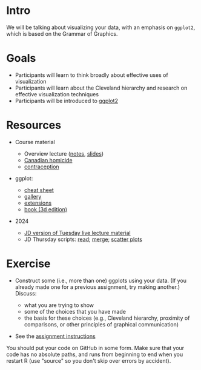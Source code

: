 Intro
=====

We will be talking about visualizing your data, with an emphasis on
`ggplot2`, which is based on the Grammar of Graphics.

Goals
=====

-   Participants will learn to think broadly about effective uses of visualization
-   Participants will learn about the Cleveland hierarchy and research on effective visualization techniques
-   Participants will be introduced to [ggplot2](http://ggplot2.org)

Resources
=========

-   Course material
    -   Overview lecture ([notes](../lectures/Visualization.notes.html), [slides](../lectures/Visualization.slides.html))
    -   [Canadian homicide](../lectures/CA_homicide.notes.html)
    -   [contraception](../lectures/Contraception.notes.html)

-   ggplot:
    - [cheat sheet](https://rstudio.com/wp-content/uploads/2015/03/ggplot2-cheatsheet.pdf)
	- [gallery](https://www.r-graph-gallery.com/ggplot2-package.html)
	- [extensions](https://exts.ggplot2.tidyverse.org/)
	- [book (3d edition)](https://ggplot2-book.org/)

- 2024
	* [JD version of Tuesday live lecture material](../code/viz24.R)
	* JD Thursday scripts:
		[read](../code/homRead.R);
		[merge](../code/homMerge.R);
		[scatter plots](../code/homScatter.R)

Exercise
========

* Construct some (i.e., more than one) ggplots using your data. (If you already made one for a previous assignment, try making another.) Discuss:
	* what you are trying to show
	* some of the choices that you have made
	* the basis for these choices (e.g., Cleveland hierarchy, proximity of comparisons, or other principles of graphical communication) 

* See the [assignment instructions](../admin/assignments.html)

You should put your code on GitHub in some form. Make sure that your code has no absolute paths, and runs from beginning to end when you restart R (use "source" so you don't skip over errors by accident).

